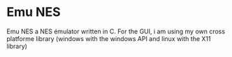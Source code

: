# Emu NES

Emu NES a NES émulator written in C. For the GUI, i am using my own cross platforme library (windows with the windows API and linux with the X11 library)
